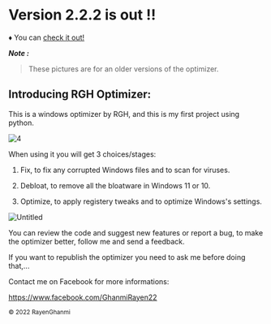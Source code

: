 # Version 2.2.2 is out !!

♦ You can [check it out!](https://github.com/RayenGhanmi/Widows-Optimizer-By-RGH/releases/tag/RGH_Optimizer_2.2.2)

***Note :***
> These pictures are for an older versions of the optimizer.

## Introducing RGH Optimizer:

This is a windows optimizer by RGH, and this is my first project using python.

![4](https://user-images.githubusercontent.com/108760398/177418015-95617961-7733-44a5-8abb-a86a994d4643.png)

When using it you will get 3 choices/stages:

1. Fix, to fix any corrupted Windows files and to scan for viruses.

2. Debloat, to remove all the bloatware in Windows 11 or 10.

3. Optimize, to apply registery tweaks and to optimize Windows's settings.

![Untitled](https://user-images.githubusercontent.com/108760398/177415745-ad1e85f5-cb85-43b2-a881-2447bb1e5e17.png)

You can review the code and suggest new features or report a bug, to make the optimizer better, follow me and send a feedback.

If you want to republish the optimizer you need to ask me before doing that,...

Contact me on Facebook for more informations:

https://www.facebook.com/GhanmiRayen22

<sub>© 2022 RayenGhanmi</sub>
